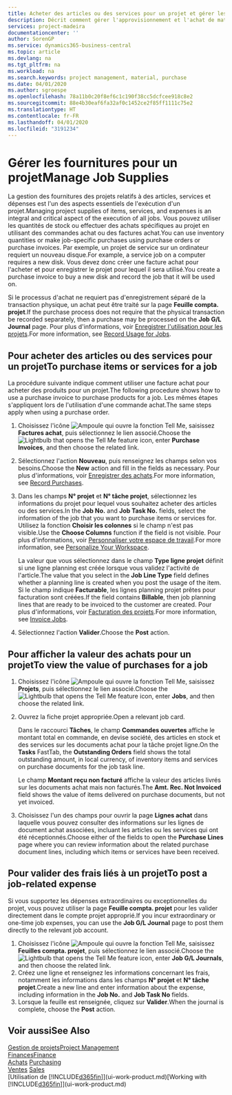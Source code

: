```yaml
---
title: Acheter des articles ou des services pour un projet et gérer les fournitures| Microsoft Docs
description: Décrit comment gérer l'approvisionnement et l'achat de matériel et de services pour les projets.
services: project-madeira
documentationcenter: ''
author: SorenGP
ms.service: dynamics365-business-central
ms.topic: article
ms.devlang: na
ms.tgt_pltfrm: na
ms.workload: na
ms.search.keywords: project management, material, purchase
ms.date: 04/01/2020
ms.author: sgroespe
ms.openlocfilehash: 78a11b0c20f8ef6c1c190f38cc5dcfcee918c8e2
ms.sourcegitcommit: 88e4b30eaf6fa32af0c1452ce2f85ff1111c75e2
ms.translationtype: HT
ms.contentlocale: fr-FR
ms.lasthandoff: 04/01/2020
ms.locfileid: "3191234"
---
```

# <a name="manage-job-supplies"></a><span data-ttu-id="ecc9d-103">Gérer les fournitures pour un projet</span><span class="sxs-lookup"><span data-stu-id="ecc9d-103">Manage Job Supplies</span></span>
<span data-ttu-id="ecc9d-104">La gestion des fournitures des projets relatifs à des articles, services et dépenses est l'un des aspects essentiels de l'exécution d'un projet.</span><span class="sxs-lookup"><span data-stu-id="ecc9d-104">Managing project supplies of items, services, and expenses is an integral and critical aspect of the execution of all jobs.</span></span> <span data-ttu-id="ecc9d-105">Vous pouvez utiliser les quantités de stock ou effectuer des achats spécifiques au projet en utilisant des commandes achat ou des factures achat.</span><span class="sxs-lookup"><span data-stu-id="ecc9d-105">You can use inventory quantities or make job-specific purchases using purchase orders or purchase invoices.</span></span> <span data-ttu-id="ecc9d-106">Par exemple, un projet de service sur un ordinateur requiert un nouveau disque.</span><span class="sxs-lookup"><span data-stu-id="ecc9d-106">For example, a service job on a computer requires a new disk.</span></span> <span data-ttu-id="ecc9d-107">Vous devez donc créer une facture achat pour l'acheter et pour enregistrer le projet pour lequel il sera utilisé.</span><span class="sxs-lookup"><span data-stu-id="ecc9d-107">You create a purchase invoice to buy a new disk and record the job that it will be used on.</span></span>

<span data-ttu-id="ecc9d-108">Si le processus d'achat ne requiert pas d'enregistrement séparé de la transaction physique, un achat peut être traité sur la page **Feuille compta. projet**.</span><span class="sxs-lookup"><span data-stu-id="ecc9d-108">If the purchase process does not require that the physical transaction be recorded separately, then a purchase may be processed on the **Job G/L Journal** page.</span></span> <span data-ttu-id="ecc9d-109">Pour plus d'informations, voir [Enregistrer l'utilisation pour les projets](projects-how-record-job-usage.md).</span><span class="sxs-lookup"><span data-stu-id="ecc9d-109">For more information, see [Record Usage for Jobs](projects-how-record-job-usage.md).</span></span>

## <a name="to-purchase-items-or-services-for-a-job"></a><span data-ttu-id="ecc9d-110">Pour acheter des articles ou des services pour un projet</span><span class="sxs-lookup"><span data-stu-id="ecc9d-110">To purchase items or services for a job</span></span>
<span data-ttu-id="ecc9d-111">La procédure suivante indique comment utiliser une facture achat pour acheter des produits pour un projet.</span><span class="sxs-lookup"><span data-stu-id="ecc9d-111">The following procedure shows how to use a purchase invoice to purchase products for a job.</span></span> <span data-ttu-id="ecc9d-112">Les mêmes étapes s'appliquent lors de l'utilisation d'une commande achat.</span><span class="sxs-lookup"><span data-stu-id="ecc9d-112">The same steps apply when using a purchase order.</span></span>  

1. <span data-ttu-id="ecc9d-113">Choisissez l'icône ![Ampoule qui ouvre la fonction Tell Me](media/ui-search/search_small.png "Dites-moi ce que vous voulez faire"), saisissez **Factures achat**, puis sélectionnez le lien associé.</span><span class="sxs-lookup"><span data-stu-id="ecc9d-113">Choose the ![Lightbulb that opens the Tell Me feature](media/ui-search/search_small.png "Tell me what you want to do") icon, enter **Purchase Invoices**, and then choose the related link.</span></span>  
2. <span data-ttu-id="ecc9d-114">Sélectionnez l'action **Nouveau**, puis renseignez les champs selon vos besoins.</span><span class="sxs-lookup"><span data-stu-id="ecc9d-114">Choose the **New** action and fill in the fields as necessary.</span></span> <span data-ttu-id="ecc9d-115">Pour plus d'informations, voir [Enregistrer des achats](purchasing-how-record-purchases.md).</span><span class="sxs-lookup"><span data-stu-id="ecc9d-115">For more information, see [Record Purchases](purchasing-how-record-purchases.md).</span></span>
3. <span data-ttu-id="ecc9d-116">Dans les champs **N° projet** et **N° tâche projet**, sélectionnez les informations du projet pour lequel vous souhaitez acheter des articles ou des services.</span><span class="sxs-lookup"><span data-stu-id="ecc9d-116">In the **Job No.** and **Job Task No.** fields, select the information of the job that you want to purchase items or services for.</span></span> <span data-ttu-id="ecc9d-117">Utilisez la fonction **Choisir les colonnes** si le champ n'est pas visible.</span><span class="sxs-lookup"><span data-stu-id="ecc9d-117">Use the **Choose Columns** function if the field is not visible.</span></span> <span data-ttu-id="ecc9d-118">Pour plus d'informations, voir [Personnaliser votre espace de travail](ui-personalization-user.md).</span><span class="sxs-lookup"><span data-stu-id="ecc9d-118">For more information, see [Personalize Your Workspace](ui-personalization-user.md).</span></span>

    <span data-ttu-id="ecc9d-119">La valeur que vous sélectionnez dans le champ **Type ligne projet** définit si une ligne planning est créée lorsque vous validez l'activité de l'article.</span><span class="sxs-lookup"><span data-stu-id="ecc9d-119">The value that you select in the **Job Line Type** field defines whether a planning line is created when you post the usage of the item.</span></span> <span data-ttu-id="ecc9d-120">Si le champ indique **Facturable**, les lignes planning projet prêtes pour facturation sont créées.</span><span class="sxs-lookup"><span data-stu-id="ecc9d-120">If the field contains **Billable**, then job planning lines that are ready to be invoiced to the customer are created.</span></span> <span data-ttu-id="ecc9d-121">Pour plus d'informations, voir [Facturation des projets](projects-how-invoice-jobs.md).</span><span class="sxs-lookup"><span data-stu-id="ecc9d-121">For more information, see [Invoice Jobs](projects-how-invoice-jobs.md).</span></span>
4. <span data-ttu-id="ecc9d-122">Sélectionnez l'action **Valider**.</span><span class="sxs-lookup"><span data-stu-id="ecc9d-122">Choose the **Post** action.</span></span>

## <a name="to-view-the-value-of-purchases-for-a-job"></a><span data-ttu-id="ecc9d-123">Pour afficher la valeur des achats pour un projet</span><span class="sxs-lookup"><span data-stu-id="ecc9d-123">To view the value of purchases for a job</span></span>
1. <span data-ttu-id="ecc9d-124">Choisissez l'icône ![Ampoule qui ouvre la fonction Tell Me](media/ui-search/search_small.png "Dites-moi ce que vous voulez faire"), saisissez **Projets**, puis sélectionnez le lien associé.</span><span class="sxs-lookup"><span data-stu-id="ecc9d-124">Choose the ![Lightbulb that opens the Tell Me feature](media/ui-search/search_small.png "Tell me what you want to do") icon, enter **Jobs**, and then choose the related link.</span></span>
2. <span data-ttu-id="ecc9d-125">Ouvrez la fiche projet appropriée.</span><span class="sxs-lookup"><span data-stu-id="ecc9d-125">Open a relevant job card.</span></span>

    <span data-ttu-id="ecc9d-126">Dans le raccourci **Tâches**, le champ **Commandes ouvertes** affiche le montant total en commande, en devise société, des articles en stock et des services sur les documents achat pour la tâche projet ligne.</span><span class="sxs-lookup"><span data-stu-id="ecc9d-126">On the **Tasks** FastTab, the **Outstanding Orders** field shows the total outstanding amount, in local currency, of inventory items and services on purchase documents for the job task line.</span></span>  

    <span data-ttu-id="ecc9d-127">Le champ **Montant reçu non facturé** affiche la valeur des articles livrés sur les documents achat mais non facturés.</span><span class="sxs-lookup"><span data-stu-id="ecc9d-127">The **Amt. Rec. Not Invoiced** field shows the value of items delivered on purchase documents, but not yet invoiced.</span></span>  
3. <span data-ttu-id="ecc9d-128">Choisissez l'un des champs pour ouvrir la page **Lignes achat** dans laquelle vous pouvez consulter des informations sur les lignes de document achat associées, incluant les articles ou les services qui ont été réceptionnés.</span><span class="sxs-lookup"><span data-stu-id="ecc9d-128">Choose either of the fields to open the **Purchase Lines** page where you can review information about the related purchase document lines, including which items or services have been received.</span></span>

## <a name="to-post-a-job-related-expense"></a><span data-ttu-id="ecc9d-129">Pour valider des frais liés à un projet</span><span class="sxs-lookup"><span data-stu-id="ecc9d-129">To post a job-related expense</span></span>
<span data-ttu-id="ecc9d-130">Si vous supportez les dépenses extraordinaires ou exceptionnelles du projet, vous pouvez utiliser la page **Feuille compta. projet** pour les valider directement dans le compte projet approprié.</span><span class="sxs-lookup"><span data-stu-id="ecc9d-130">If you incur extraordinary or one-time job expenses, you can use the **Job G/L Journal** page to post them directly to the relevant job account.</span></span>

1. <span data-ttu-id="ecc9d-131">Choisissez l'icône ![Ampoule qui ouvre la fonction Tell Me](media/ui-search/search_small.png "Dites-moi ce que vous voulez faire"), saisissez **Feuilles compta. projet**, puis sélectionnez le lien associé.</span><span class="sxs-lookup"><span data-stu-id="ecc9d-131">Choose the ![Lightbulb that opens the Tell Me feature](media/ui-search/search_small.png "Tell me what you want to do") icon, enter **Job G/L Journals**, and then choose the related link.</span></span>  
2. <span data-ttu-id="ecc9d-132">Créez une ligne et renseignez les informations concernant les frais, notamment les informations dans les champs **N° projet** et **N° tâche projet**.</span><span class="sxs-lookup"><span data-stu-id="ecc9d-132">Create a new line and enter information about the expense, including information in the **Job No.** and **Job Task No** fields.</span></span>  
3. <span data-ttu-id="ecc9d-133">Lorsque la feuille est renseignée, cliquez sur **Valider**.</span><span class="sxs-lookup"><span data-stu-id="ecc9d-133">When the journal is complete, choose the **Post** action.</span></span>

## <a name="see-also"></a><span data-ttu-id="ecc9d-134">Voir aussi</span><span class="sxs-lookup"><span data-stu-id="ecc9d-134">See Also</span></span>
[<span data-ttu-id="ecc9d-135">Gestion de projets</span><span class="sxs-lookup"><span data-stu-id="ecc9d-135">Project Management</span></span>](projects-manage-projects.md)  
[<span data-ttu-id="ecc9d-136">Finances</span><span class="sxs-lookup"><span data-stu-id="ecc9d-136">Finance</span></span>](finance.md)  
<span data-ttu-id="ecc9d-137">[Achats](purchasing-manage-purchasing.md)       </span><span class="sxs-lookup"><span data-stu-id="ecc9d-137">[Purchasing](purchasing-manage-purchasing.md)       </span></span>  
<span data-ttu-id="ecc9d-138">[Ventes](sales-manage-sales.md)    </span><span class="sxs-lookup"><span data-stu-id="ecc9d-138">[Sales](sales-manage-sales.md)    </span></span>  
<span data-ttu-id="ecc9d-139">[Utilisation de [!INCLUDE[d365fin](includes/d365fin_md.md)]](ui-work-product.md)</span><span class="sxs-lookup"><span data-stu-id="ecc9d-139">[Working with [!INCLUDE[d365fin](includes/d365fin_md.md)]](ui-work-product.md)</span></span>  
